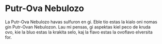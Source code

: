 # Putr-Ova Nebulozo

La Putr-Ova Nebulozo havas sulfuron en gi. Eble tio estas la kialo oni nomas gin
Putr-Ovan Nebulozon. Lau mi pensas, gi aspektas kiel peco de kruda ovo, kie la
bluo estas la krakita selo, kaj la flavo estas la ovoflavo elversita for.
